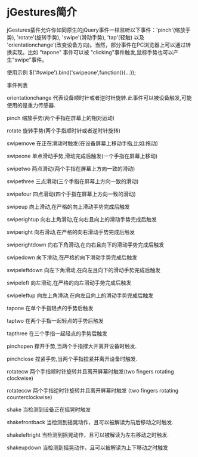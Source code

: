 # jGestures简介

jGestures插件允许你如同原生的jQuery事件一样监听以下事件：'pinch'(缩放手势), 'rotate'(旋转手势), 'swipe'(滑动手势), 'tap'(轻触) 以及 'orientationchange'(改变设备方向)。当然，部分事件在PC浏览器上可以通过转换实现。比如 "tapone" 事件可以被 "clicking"事件触发,鼠标手势也可以产生"swipe"事件。

使用示例
$('#swipe').bind('swipeone',function(){...});

事件列表

orientationchange
代表设备顺时针或者逆时针旋转.此事件可以被设备触发,可能使用的是重力传感器.

pinch
缩放手势(两个手指在屏幕上的相对运动)

rotate
旋转手势(两个手指顺时针或者逆时针旋转)

swipemove
在正在滑动时触发(在设备屏幕上移动手指,比如:拖动)

swipeone
单点滑动手势,滑动完成后触发(一个手指在屏幕上移动)

swipetwo
两点滑动(两个手指在屏幕上方向一致的滑动)

swipethree
三点滑动(三个手指在屏幕上方向一致的滑动)

swipefour
四点滑动(四个手指在屏幕上方向一致的滑动)

swipeup
向上滑动,在严格的向上滑动手势完成后触发

swiperightup
向右上角滑动,在向右且向上的滑动手势完成后触发

swiperight
向右滑动,在严格的向右滑动手势完成后触发

swiperightdown
向右下角滑动,在向右且向下的滑动手势完成后触发

swipedown
向下滑动,在严格的向下滑动手势完成后触发

swipeleftdown
向左下角滑动,在向左且向下的滑动手势完成后触发

swipeleft
向左滑动,在严格的向左滑动手势完成后触发

swipeleftup
向左上角滑动,在向左且向上的滑动手势完成后触发

tapone
在单个手指轻点的手势后触发

taptwo
在两个手指一起轻点的手势后触发

tapthree
在三个手指一起轻点的手势后触发

pinchopen
撑开手势,当两个手指撑大并离开设备时触发.

pinchclose
捏紧手势,当两个手指捏紧并离开设备时触发.

rotatecw
两个手指顺时针旋转并且离开屏幕时触发(two fingers rotating clockwise)

rotateccw
两个手指逆时针旋转并且离开屏幕时触发 (two fingers rotating counterclockwise)

shake
当检测到设备正在摇晃时触发

shakefrontback
当检测到摇晃动作，且可以被解读为前后移动之时触发.

shakeleftright
当检测到摇晃动作，且可以被解读为左右移动之时触发.

shakeupdown
当检测到摇晃动作，且可以被解读为上下移动之时触发
